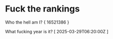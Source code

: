 # Fuck the rankings

Who the hell am I?
{ 16521386 }

What fucking year is it?
[ 2025-03-29T06:20:00Z ]
